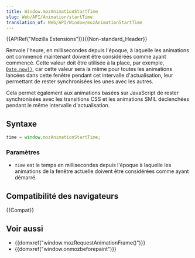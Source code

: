 ```yaml
---
title: Window.mozAnimationStartTime
slug: Web/API/Animation/startTime
translation_of: Web/API/Window/mozAnimationStartTime
---
```


{{APIRef("Mozilla Extensions")}}{{Non-standard_Header}}

Renvoie l'heure, en millisecondes depuis l'époque, à laquelle les animations ont commencé maintenant doivent être considérées comme ayant commencé. Cette valeur doit être utilisée à la place, par exemple, [`Date.now()`](/fr/docs/Web/JavaScript/Reference/Global_Objects/Date/now), car cette valeur sera la même pour toutes les animations lancées dans cette fenêtre pendant cet intervalle d'actualisation, leur permettant de rester synchronisées les unes avec les autres.

Cela permet également aux animations basées sur JavaScript de rester synchronisées avec les transitions CSS et les animations SMIL déclenchées pendant le même intervalle d'actualisation.

## Syntaxe

```js
time = window.mozAnimationStartTime;
```

### Paramètres

- _`time`_ est le temps en millisecondes depuis l'époque à laquelle les animations de la fenêtre actuelle doivent être considérées comme ayant démarré.

## Compatibilité des navigateurs

{{Compat}}

## Voir aussi

- {{domxref("window.mozRequestAnimationFrame()")}}
- {{domxref("window.onmozbeforepaint")}}
